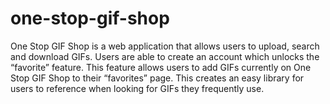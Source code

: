# one-stop-gif-shop

One Stop GIF Shop is a web application that allows users to upload, search and download GIFs. 
Users are able to create an account which unlocks the “favorite” feature. This feature allows 
users to add GIFs currently on One Stop GIF Shop to their “favorites” page. This creates an easy 
library for users to reference when looking for GIFs they frequently use.
